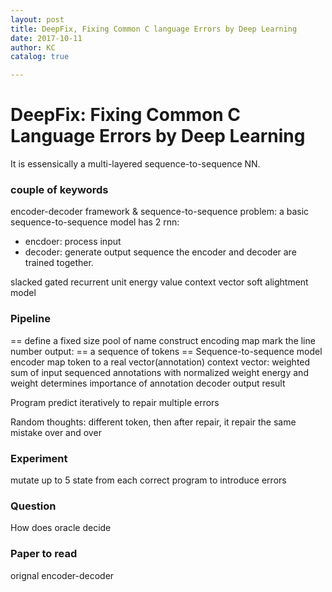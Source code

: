```yaml
---
layout: post
title: DeepFix, Fixing Common C language Errors by Deep Learning 
date: 2017-10-11
author: KC
catalog: true

---
```


# DeepFix: Fixing Common C Language Errors by Deep Learning

It is essensically a multi-layered sequence-to-sequence NN. 

### couple of keywords 
encoder-decoder framework & 
sequence-to-sequence problem: a basic sequence-to-sequence model has 2 rnn: 
* encdoer: process input 
* decoder: generate output sequence 
the encoder and decoder are trained together. 

slacked gated recurrent unit 
energy value 
context vector 
soft alightment model 

### Pipeline

==
define a fixed size pool of name 
construct encoding map
mark the line number 
output:
== a sequence of tokens == 
Sequence-to-sequence model
    encoder map token to a real vector(annotation)
    context vector: weighted sum of input sequenced annotations with normalized weight 
    energy and weight determines importance of annotation
    decoder output result 

Program predict iteratively to repair multiple errors

Random thoughts: different token, then after repair, it repair the same mistake over and over 

### Experiment 
mutate up to 5 state from each correct program to introduce errors 

### Question
How does oracle decide 
### Paper to read
orignal encoder-decoder 